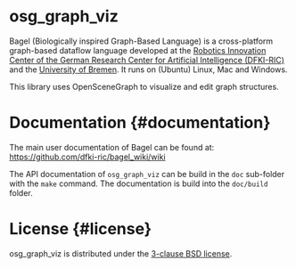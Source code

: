 # osg_graph_viz

Bagel (Biologically inspired Graph-Based Language) is a cross-platform
graph-based dataflow language developed at the
[Robotics Innovation Center of the German Research Center for Artificial Intelligence (DFKI-RIC)](http://robotik.dfki-bremen.de/en/startpage.html)
and the [University of Bremen](http://www.informatik.uni-bremen.de/robotik/index_en.php).
It runs on (Ubuntu) Linux, Mac and Windows.

This library uses OpenSceneGraph to visualize and edit graph structures.

# Documentation {#documentation}

The main user documentation of Bagel can be found at:
https://github.com/dfki-ric/bagel_wiki/wiki

The API documentation of `osg_graph_viz` can be build in the `doc`
sub-folder with the `make` command. The documentation is build into
the `doc/build` folder.

# License {#license}

osg_graph_viz is distributed under the
[3-clause BSD license](https://opensource.org/licenses/BSD-3-Clause).
